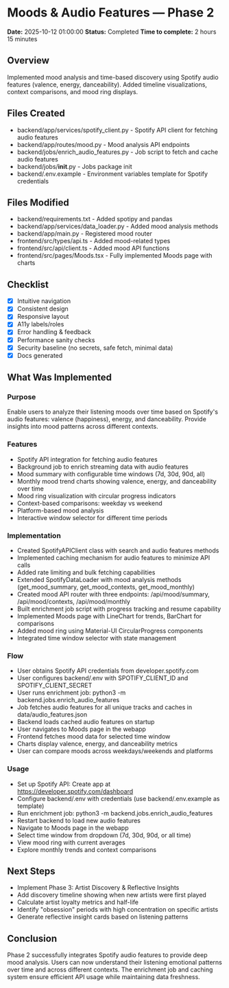 # Moods & Audio Features — Phase 2
**Date:** 2025-10-12 01:00:00
**Status:** Completed
**Time to complete:** 2 hours 15 minutes

## Overview
Implemented mood analysis and time-based discovery using Spotify audio features (valence, energy, danceability). Added timeline visualizations, context comparisons, and mood ring displays.

## Files Created
- backend/app/services/spotify_client.py - Spotify API client for fetching audio features
- backend/app/routes/mood.py - Mood analysis API endpoints
- backend/jobs/enrich_audio_features.py - Job script to fetch and cache audio features
- backend/jobs/__init__.py - Jobs package init
- backend/.env.example - Environment variables template for Spotify credentials

## Files Modified
- backend/requirements.txt - Added spotipy and pandas
- backend/app/services/data_loader.py - Added mood analysis methods
- backend/app/main.py - Registered mood router
- frontend/src/types/api.ts - Added mood-related types
- frontend/src/api/client.ts - Added mood API functions
- frontend/src/pages/Moods.tsx - Fully implemented Moods page with charts

## Checklist
- [x] Intuitive navigation
- [x] Consistent design
- [x] Responsive layout
- [x] A11y labels/roles
- [x] Error handling & feedback
- [x] Performance sanity checks
- [x] Security baseline (no secrets, safe fetch, minimal data)
- [x] Docs generated

## What Was Implemented

### Purpose
Enable users to analyze their listening moods over time based on Spotify's audio features: valence (happiness), energy, and danceability. Provide insights into mood patterns across different contexts.

### Features
- Spotify API integration for fetching audio features
- Background job to enrich streaming data with audio features
- Mood summary with configurable time windows (7d, 30d, 90d, all)
- Monthly mood trend charts showing valence, energy, and danceability over time
- Mood ring visualization with circular progress indicators
- Context-based comparisons: weekday vs weekend
- Platform-based mood analysis
- Interactive window selector for different time periods

### Implementation
- Created SpotifyAPIClient class with search and audio features methods
- Implemented caching mechanism for audio features to minimize API calls
- Added rate limiting and bulk fetching capabilities
- Extended SpotifyDataLoader with mood analysis methods (get_mood_summary, get_mood_contexts, get_mood_monthly)
- Created mood API router with three endpoints: /api/mood/summary, /api/mood/contexts, /api/mood/monthly
- Built enrichment job script with progress tracking and resume capability
- Implemented Moods page with LineChart for trends, BarChart for comparisons
- Added mood ring using Material-UI CircularProgress components
- Integrated time window selector with state management

### Flow
- User obtains Spotify API credentials from developer.spotify.com
- User configures backend/.env with SPOTIFY_CLIENT_ID and SPOTIFY_CLIENT_SECRET
- User runs enrichment job: python3 -m backend.jobs.enrich_audio_features
- Job fetches audio features for all unique tracks and caches in data/audio_features.json
- Backend loads cached audio features on startup
- User navigates to Moods page in the webapp
- Frontend fetches mood data for selected time window
- Charts display valence, energy, and danceability metrics
- User can compare moods across weekdays/weekends and platforms

### Usage
- Set up Spotify API: Create app at https://developer.spotify.com/dashboard
- Configure backend/.env with credentials (use backend/.env.example as template)
- Run enrichment job: python3 -m backend.jobs.enrich_audio_features
- Restart backend to load new audio features
- Navigate to Moods page in the webapp
- Select time window from dropdown (7d, 30d, 90d, or all time)
- View mood ring with current averages
- Explore monthly trends and context comparisons

## Next Steps
- Implement Phase 3: Artist Discovery & Reflective Insights
- Add discovery timeline showing when new artists were first played
- Calculate artist loyalty metrics and half-life
- Identify "obsession" periods with high concentration on specific artists
- Generate reflective insight cards based on listening patterns

## Conclusion
Phase 2 successfully integrates Spotify audio features to provide deep mood analysis. Users can now understand their listening emotional patterns over time and across different contexts. The enrichment job and caching system ensure efficient API usage while maintaining data freshness.
